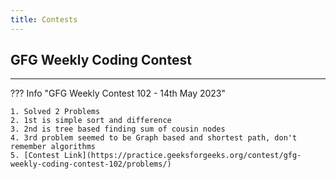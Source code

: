 ```yaml
---
title: Contests
---
```


## GFG Weekly Coding Contest

---

??? Info "GFG Weekly Contest 102 - 14th May 2023"

    1. Solved 2 Problems
    2. 1st is simple sort and difference
    3. 2nd is tree based finding sum of cousin nodes
    4. 3rd problem seemed to be Graph based and shortest path, don't remember algorithms
    5. [Contest Link](https://practice.geeksforgeeks.org/contest/gfg-weekly-coding-contest-102/problems/)

<canvas id="myChart2" width="700" height="400"></canvas>

<script src="https://cdnjs.cloudflare.com/ajax/libs/Chart.js/1.0.2/Chart.js"></script>
<script src="contestsdata.js"></script>
